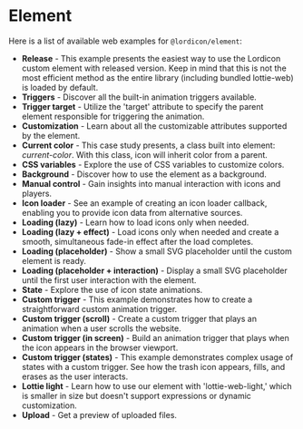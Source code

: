 # Element

Here is a list of available web examples for `@lordicon/element`:

- **Release** - This example presents the easiest way to use the Lordicon custom element with released version. Keep in mind that this is not the most efficient method as the entire library (including bundled lottie-web) is loaded by default.
- **Triggers** - Discover all the built-in animation triggers available.
- **Trigger target** - Utilize the 'target' attribute to specify the parent element responsible for triggering the animation.
- **Customization** - Learn about all the customizable attributes supported by the element.
- **Current color** - This case study presents, a class built into element: _current-color_. With this class, icon will inherit color from a parent.
- **CSS variables** - Explore the use of CSS variables to customize colors.
- **Background** - Discover how to use the element as a background.
- **Manual control** - Gain insights into manual interaction with icons and players.
- **Icon loader** - See an example of creating an icon loader callback, enabling you to provide icon data from alternative sources.
- **Loading (lazy)** - Learn how to load icons only when needed.
- **Loading (lazy + effect)** - Load icons only when needed and create a smooth, simultaneous fade-in effect after the load completes.
- **Loading (placeholder)** - Show a small SVG placeholder until the custom element is ready.
- **Loading (placeholder + interaction)** - Display a small SVG placeholder until the first user interaction with the element.
- **State** - Explore the use of icon state animations.
- **Custom trigger** - This example demonstrates how to create a straightforward custom animation trigger.
- **Custom trigger (scroll)** - Create a custom trigger that plays an animation when a user scrolls the website.
- **Custom trigger (in screen)** - Build an animation trigger that plays when the icon appears in the browser viewport.
- **Custom trigger (states)** - This example demonstrates complex usage of states with a custom trigger. See how the trash icon appears, fills, and erases as the user interacts.
- **Lottie light** - Learn how to use our element with 'lottie-web-light,' which is smaller in size but doesn't support expressions or dynamic customization.
- **Upload** - Get a preview of uploaded files.